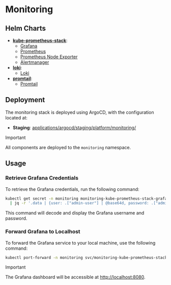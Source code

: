 # Monitoring

## Helm Charts
- [**kube-prometheus-stack**](https://github.com/prometheus-community/helm-charts/blob/main/charts/kube-prometheus-stack/Chart.yaml):
    - [Grafana](https://grafana.com/)
    - [Prometheus](https://prometheus.io/)
    - [Prometheus Node Exporter](https://github.com/prometheus/node_exporter)
    - [Alertmanager](https://prometheus.io/docs/alerting/latest/alertmanager/)
- [**loki**](https://github.com/grafana/loki/blob/main/production/helm/loki/Chart.yaml):
    - [Loki](https://grafana.com/oss/loki/)
- [**promtail**](https://github.com/grafana/helm-charts/blob/main/charts/promtail/Chart.yaml):
    - [Promtail](https://grafana.com/docs/loki/latest/send-data/promtail/)

## Deployment
The monitoring stack is deployed using ArgoCD, with the configuration located at:

- **Staging**: [applications/argocd/staging/platform/monitoring/](https://github.com/IFRCGo/go-deploy/tree/chore/pormetheus-stack/applications/argocd/staging/platform/monitoring)

> [!Important]
> All components are deployed to the `monitoring` namespace.

## Usage

### Retrieve Grafana Credentials
To retrieve the Grafana credentials, run the following command:

```bash
kubectl get secret -n monitoring monitoring-kube-prometheus-stack-grafana -o json \
  | jq -r '.data | {user: .["admin-user"] | @base64d, password: .["admin-password"] | @base64d}'
```

This command will decode and display the Grafana username and password.

### Forward Grafana to Localhost
To forward the Grafana service to your local machine, use the following command:

```bash
kubectl port-forward -n monitoring svc/monitoring-kube-prometheus-stack-grafana 8080:80
```

> [!Important]
> The Grafana dashboard will be accessible at [http://localhost:8080](http://localhost:8080).
